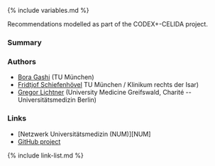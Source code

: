 {% include variables.md %}

Recommendations modelled as part of the CODEX+-CELIDA project.

### Summary


### Authors
* [Bora Gashi](https://github.com/boraga) (TU München)
* [Fridtjof Schiefenhövel](https://github.com/Beres-Berlin) TU München / Klinikum rechts der Isar)
* [Gregor Lichtner](https://github.com/glichtner) (University Medicine Greifswald, Charité -- Universitätsmedizin Berlin)


### Links
* [Netzwerk Universitätsmedizin (NUM)][NUM]
* [GitHub project](https://github.com/CODEX-CELIDA)

{% include link-list.md %}
